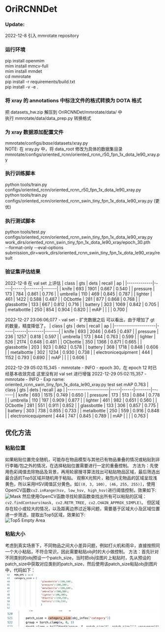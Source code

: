 # OriRCNNDet

### Update:
2022-12-8 引入 mmrotate repository


### 运行环境
pip install openmim  
mim install mmcv-full  
mim install mmdet  
cd mmrotate  
pip install -r requirements/build.txt  
pip install -v -e .  


### 将 xray 的 annotations 中标注文件的格式转换为 DOTA 格式  
把 datasets_hw.zip 解压到 OriRCNNDet/mmrotate/data/ 中  
执行 mmrotate/data/data_prep.py 转换格式  


### 为 xray 数据添加配置文件  
mmrotate/configs/_base_/datasets/xray.py   
NOTE: 在 xray.py 中，将 data_root 修改为具体的数据集目录  
mmrotate/configs/oriented_rcnn/oriented_rcnn_r50_fpn_1x_dota_le90_xray.py   


### 执行训练脚本
python tools/train.py configs/oriented_rcnn/oriented_rcnn_r50_fpn_1x_dota_le90_xray.py    
python tools/train.py configs/oriented_rcnn/oriented_rcnn_swin_tiny_fpn_1x_dota_le90_xray.py (更优)

### 执行测试脚本
python tools/test.py configs/oriented_rcnn/oriented_rcnn_swin_tiny_fpn_1x_dota_le90_xray.py work_dirs/oriented_rcnn_swin_tiny_fpn_1x_dota_le90_xray/epoch_30.pth  
--format-only --eval-options submission_dir=work_dirs/oriented_rcnn_swin_tiny_fpn_1x_dota_le90_xray/result  


### 验证集评估结果
2022-12-8 在 val set 上评估
| class       | gts | dets | recall | ap    |
|-------------|-----|------|--------|-------|
| knife       | 693 | 1901 | 0.667  | 0.540 |
| pressure    | 173 | 784  | 0.861  | 0.776 |
| umbrella    | 110 | 469  | 0.845  | 0.787 |
| lighter     | 461 | 1422 | 0.588  | 0.487 |
| OCbottle    | 281 | 877  | 0.868  | 0.768 |
| glassbottle | 133 | 667  | 0.812  | 0.716 |
| battery     | 303 | 1069 | 0.842  | 0.705 |
| metalbottle | 250 | 854  | 0.904  | 0.820 |
| mAP         |     |      |        | 0.700 |

2022-12-27 23:06:06,077 - val set - 扩充数据之后
可以看出，由于增加了 gt 的数量，精度降低了。
| class               | gts | dets | recall | ap    |
|---------------------|-----|------|--------|-------|
| knife               | 693 | 2046 | 0.645  | 0.497 |
| pressure            | 236 | 1257 | 0.818  | 0.597 |
| umbrella            | 173 | 844  | 0.763  | 0.599 |
| lighter             | 526 | 2174 | 0.648  | 0.481 |
| OCbottle            | 350 | 1366 | 0.871  | 0.665 |
| glassbottle         | 203 | 923  | 0.862  | 0.578 |
| battery             | 368 | 1718 | 0.848  | 0.606 |
| metalbottle         | 302 | 1234 | 0.930  | 0.738 |
| electronicequipment | 444 | 1152 | 0.793  | 0.690 |
| mAP                 |     |      |        | 0.606 |


2022-12-29 05:02:15,345 - mmrotate - INFO - 
epoch 30，在 epoch 12 时已经基本收敛完成
这里没有对 val set 进行增强
2022-12-29 05:02:15,357 - mmrotate - INFO - Exp name: oriented_rcnn_swin_tiny_fpn_1x_dota_le90_xray.py
test set mAP 0.763
| class               | gts | dets | recall | ap    |
|---------------------|-----|------|--------|-------|
| knife               | 693 | 1515 | 0.749  | 0.650 |
| pressure            | 173 | 513  | 0.884  | 0.778 |
| umbrella            | 110 | 197  | 0.909  | 0.877 |
| lighter             | 461 | 982  | 0.651  | 0.560 |
| OCbottle            | 281 | 551  | 0.911  | 0.852 |
| glassbottle         | 133 | 306  | 0.857  | 0.775 |
| battery             | 303 | 738  | 0.855  | 0.733 |
| metalbottle         | 250 | 559  | 0.916  | 0.848 |
| electronicequipment | 444 | 747  | 0.845  | 0.789 |
| mAP                 |     |      |        | 0.763 |

## 优化方法

### 粘贴位置
如果粘贴位置完全随机，可能存在物品模型与其他已有物品重叠的情况或粘贴到非行李箱/包之外的情况，在选择粘贴位置需要进行一定的重叠控制。
方法为：先使用色彩阈值去除物品及背景，再用轮廓搜寻算法找出可粘贴物品区域，最后筛选出最合适的Top5区域并随机用于粘贴。
观察X光照片，箱包内无物品的区域呈现浅黄色，所以采用HSV阈值区分黄色。如`[(0, 3, 100), (46, 255, 255)]`，使用OpenCV函数`cv2.inRange(hsv, low_hsv, high_hsv)`进行阈值控制，效果如下:  
![Mask](./images/empty_area_mask.png)
然后使用OpenCV函数寻找轮廓函数查找出所有可以粘贴的区域：`cv2.findContours(mask, cv2.RETR_TREE, cv2.CHAIN_APPROX_SIMPLE)`。
但区域存在较小或较大的情况，以及距离边界过近等问题，需要基于区域大小及区域位置进一步筛选，提取出Top5区域，效果如下:  
![Top5 Empty Area](./images/empty_area.png)

### 粘贴大小
考虑到真实场景下，不同物品之间大小差异问题，例如打火机和雨伞，直接按照同一个大小粘贴，不符合常识，因此需要粘贴obj时的大小做控制。
方法：首先针对不同类别的obj预设一个patch_size，当时把obj往图片上粘贴时，先从预设的patch_size中获取对应类别的patch_size，然后使用该patch_size粘贴obj到图片中，代码如下：
![](size_1.jpg)
![](size_2.jpg)
